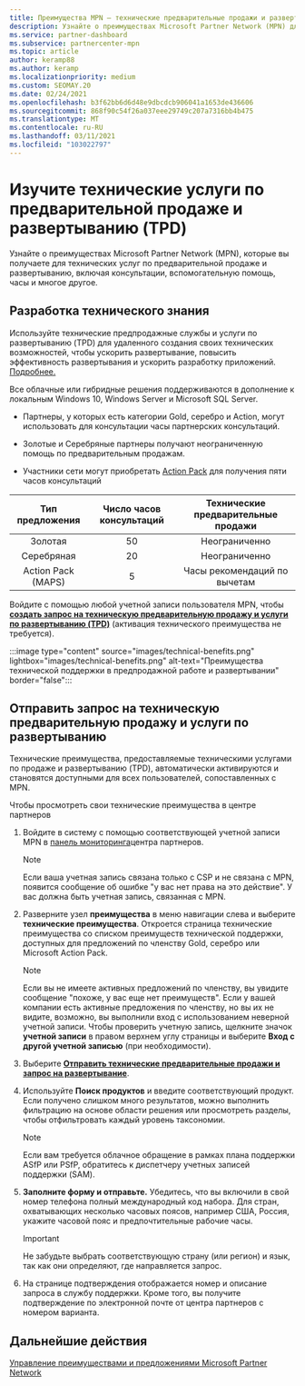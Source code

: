 ```yaml
---
title: Преимущества MPN — технические предварительные продажи и развертывание (TPD)
description: Узнайте о преимуществах Microsoft Partner Network (MPN) для технических служб до продаж и развертывания (TPD)
ms.service: partner-dashboard
ms.subservice: partnercenter-mpn
ms.topic: article
author: keramp88
ms.author: keramp
ms.localizationpriority: medium
ms.custom: SEOMAY.20
ms.date: 02/24/2021
ms.openlocfilehash: b3f62bb6d6d48e9dbcdcb906041a1653de436606
ms.sourcegitcommit: 868f90c54f26a037eee29749c207a7316bb4b475
ms.translationtype: MT
ms.contentlocale: ru-RU
ms.lasthandoff: 03/11/2021
ms.locfileid: "103022797"
---
```

# <a name="explore-technical-presales-and-deployment-services-tpd"></a>Изучите технические услуги по предварительной продаже и развертыванию (TPD) 

Узнайте о преимуществах Microsoft Partner Network (MPN), которые вы получаете для технических услуг по предварительной продаже и развертыванию, включая консультации, вспомогательную помощь, часы и многое другое.

## <a name="develop-your-technical-know-how"></a>Разработка технического знания

Используйте технические предпродажные службы и услуги по развертыванию (TPD) для удаленного создания своих технических возможностей, чтобы ускорить развертывание, повысить эффективность развертывания и ускорить разработку приложений. [Подробнее.](https://aka.ms/TPD)

Все облачные или гибридные решения поддерживаются в дополнение к локальным Windows 10, Windows Server и Microsoft SQL Server. 

- Партнеры, у которых есть категории Gold, серебро и Action, могут использовать для консультации часы партнерских консультаций. 

- Золотые и Серебряные партнеры получают неограниченную помощь по предварительным продажам. 

- Участники сети могут приобретать [Action Pack](https://partner.microsoft.com/membership/action-pack) для получения пяти часов консультаций  

|     Тип предложения    | Число часов консультаций |   Технические предварительные продажи   |
|:-----------------:|:------------------------:|:----------------------:|
|        Золотая       |            50            |        Неограниченно       |
|       Серебряная      |            20            |        Неограниченно       |
| Action Pack (MAPS) |             5            | Часы рекомендаций по вычетам |

Войдите с помощью любой учетной записи пользователя MPN, чтобы **[создать запрос на техническую предварительную продажу и услуги по развертыванию (TPD)](https://partner.microsoft.com/dashboard/mpn/membership/benefits/technical/createadvisoryhours-servicerequest)** (активация технического преимущества не требуется).

:::image type="content" source="images/technical-benefits.png" lightbox="images/technical-benefits.png" alt-text="Преимущества технической поддержки в предпродажной работе и развертывании" border="false":::

## <a name="submit-a-technical-presales-and-deployment-services-request"></a>Отправить запрос на техническую предварительную продажу и услуги по развертыванию 

Технические преимущества, предоставляемые техническими услугами по продаже и развертыванию (TPD), автоматически активируются и становятся доступными для всех пользователей, сопоставленных с MPN. 

Чтобы просмотреть свои технические преимущества в центре партнеров

1. Войдите в систему с помощью соответствующей учетной записи MPN в [панель мониторинга](https://partner.microsoft.com/dashboard)центра партнеров. 

   > [!NOTE]
   > Если ваша учетная запись связана только с CSP и не связана с MPN, появится сообщение об ошибке "у вас нет права на это действие". У вас должна быть учетная запись, связанная с MPN.

2. Разверните узел **преимущества** в меню навигации слева и выберите **технические преимущества**. Откроется страница технические преимущества со списком преимуществ технической поддержки, доступных для предложений по членству Gold, серебро или Microsoft Action Pack. 

   > [!NOTE]
   > Если вы не имеете активных предложений по членству, вы увидите сообщение "похоже, у вас еще нет преимуществ". Если у вашей компании есть активные предложения по членству, но вы их не видите, возможно, вы выполнили вход с использованием неверной учетной записи. Чтобы проверить учетную запись, щелкните значок **учетной записи** в правом верхнем углу страницы и выберите **Вход с другой учетной записью** (при необходимости).

3. Выберите **[Отправить технические предварительные продажи и запрос на развертывание](https://partner.microsoft.com/dashboard/mpn/membership/benefits/technical/createadvisoryhours-servicerequest)**.

4. Используйте **Поиск продуктов** и введите соответствующий продукт. Если получено слишком много результатов, можно выполнить фильтрацию на основе области решения или просмотреть разделы, чтобы отфильтровать каждый уровень таксономии.

   > [!NOTE]
   > Если вам требуется облачное обращение в рамках плана поддержки ASfP или PSfP, обратитесь к диспетчеру учетных записей поддержки (SAM).

5. **Заполните форму и отправьте.** Убедитесь, что вы включили в свой номер телефона полный международный код набора. Для стран, охватывающих несколько часовых поясов, например США, Россия, укажите часовой пояс и предпочтительные рабочие часы.

   > [!IMPORTANT]
   > Не забудьте выбрать соответствующую страну (или регион) и язык, так как они определяют, где направляется запрос.

6. На странице подтверждения отображается номер и описание запроса в службу поддержки. Кроме того, вы получите подтверждение по электронной почте от центра партнеров с номером варианта.

## <a name="next-steps"></a>Дальнейшие действия

[Управление преимуществами и предложениями Microsoft Partner Network](manage-your-partner-network-benefits.md)

